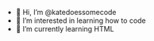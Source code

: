 - 👋 Hi, I’m @katedoessomecode
- 👀 I’m interested in learning how to code
- 🌱 I’m currently learning HTML

<!---
katedoessomecode/katedoessomecode is a ✨ special ✨ repository because its `README.md` (this file) appears on your GitHub profile.
You can click the Preview link to take a look at your changes.
--->
